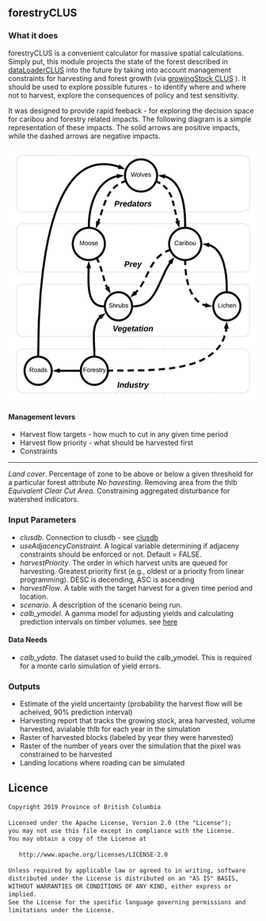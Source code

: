 ## forestryCLUS 

### What it does

forestryCLUS is a convenient calculator for massive spatial calculations. Simply put, this module projects the state of the forest described in [dataLoaderCLUS](https://github.com/bcgov/clus/tree/master/R/SpaDES-modules/dataLoaderCLUS) into the future by taking into account management constraints for harvesting and forest growth (via [growingStock CLUS](https://github.com/bcgov/clus/tree/master/R/SpaDES-modules/growingStockCLUS) ). It should be used to explore possible futures - to identify where and where not to harvest, explore the consequences of policy and test sensitivity. 

It was designed to provide rapid feeback - for exploring the decision space for caribou and forestry related impacts. The following diagram is a simple representation of these impacts. The solid arrows are positive impacts, while the dashed arrows are negative impacts.

![](data/CaribouNetwork.jpeg)<!-- -->

#### Management levers

* Harvest flow targets - how much to cut in any given time period
* Harvest flow priority - what should be harvested first
* Constraints 
---
*Land cover*. Percentage of zone to be above or below a given threshold for a particular forest attribute
*No havesting*. Removing area from the thlb
*Equivalent Clear Cut Area*. Constraining aggregated disturbance for watershed indicators.

### Input Parameters

* *clusdb*. Connection to clusdb - see [clusdb](https://github.com/bcgov/clus/tree/master/R/SpaDES-modules/dataLoaderCLUS)
* *useAdjacencyConstraint*. A logical variable determining if adjaceny constraints should be enforced or not. Default = FALSE.
* *harvestPriority*. The order in which harvest units are queued for harvesting. Greatest priority first (e.g., oldest or a priority from linear programming). DESC is decending, ASC is ascending
* *harvestFlow*. A table with the target harvest for a given time period and location.
* *scenario*. A description of the scenario being run.
* *calb_ymodel*. A gamma model for adjusting yields and calculating prediction intervals on timber volumes. see [here](https://github.com/bcgov/clus/blob/master/R/Params/linkHBS_VRI_Calibtation.md)

#### Data Needs

* *calb_ydata*. The dataset used to build the calb_ymodel. This is required for a monte carlo simulation of yield errors.

### Outputs

* Estimate of the yield uncertainty (probability the harvest flow will be acheived, 90% prediction interval)
* Harvesting report that tracks the growing stock, area harvested, volume harvested, avialable thlb for each year in the simulation
* Raster of harvested blocks (labeled by year they were harvested)
* Raster of the number of years over the simulation that the pixel was constrained to be harvested
* Landing locations where roading can be simulated

## Licence

    Copyright 2019 Province of British Columbia

    Licensed under the Apache License, Version 2.0 (the "License");
    you may not use this file except in compliance with the License.
    You may obtain a copy of the License at

       http://www.apache.org/licenses/LICENSE-2.0

    Unless required by applicable law or agreed to in writing, software
    distributed under the License is distributed on an "AS IS" BASIS,
    WITHOUT WARRANTIES OR CONDITIONS OF ANY KIND, either express or implied.
    See the License for the specific language governing permissions and
    limitations under the License.